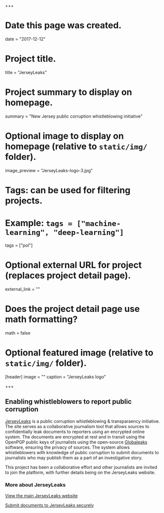 +++
# Date this page was created.
date = "2017-12-12"

# Project title.
title = "JerseyLeaks"

# Project summary to display on homepage.
summary = "New Jersey public corruption whistleblowing initiative"

# Optional image to display on homepage (relative to `static/img/` folder).
image_preview = "JerseyLeaks-logo-3.jpg"

# Tags: can be used for filtering projects.
# Example: `tags = ["machine-learning", "deep-learning"]`
tags = ["pol"]

# Optional external URL for project (replaces project detail page).
external_link = ""

# Does the project detail page use math formatting?
math = false

# Optional featured image (relative to `static/img/` folder).
[header]
image = ""
caption = "JerseyLeaks logo"

+++
## Enabling whistleblowers to report public corruption

[JerseyLeaks](https://jerseyleaks.org/) is a public corruption whistleblowing & transparaency initiative. The site serves as a collaborative journalism tool that allows
sources to confidentially leak documents to reporters using an encrypted online system. The documents are encrypted at rest and in transit using the OpenPGP public keys of journalists using the open-source [Globaleaks](https://www.globaleaks.org/) software, ensuring the privacy of sources.
The system allows whistleblowers with knowledge of public corruption to submit documents to journalists who may publish them as a part of an investigative story.

This project has been a collaborative effort and other journalists are invited to join the platform, with further details being on the JerseyLeaks website.

### More about JerseyLeaks

[View the main JerseyLeaks website](https://jerseyleaks.org/)

[Submit documents to JerseyLeaks securely](https://submit.jerseyleaks.org/)
